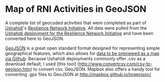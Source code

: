 # Map of RNI Activities in GeoJSON
A complete list of geocoded activities that were completed as part of [Ushahidi](https://www.ushahidi.com)'s [Resilience Network Initiative](http://cityresilience.net/what-is-rni.html). All data were pulled from the [Ushahidi deployment for the Resilience Network Initiative](http://rni.ushahidi.com/) and have been converted here to GeoJSON. 

[GeoJSON](http://geojson.org/) is a great open standard format designed for representing simple geographical features, which also allows for [data to be previewed as a map via Github](https://help.github.com/articles/mapping-geojson-files-on-github/). Because Ushahidi deployments commonly offer .csv as a download default, I used [this tool] (http://www.convertcsv.com/csv-to-geojson.htm) to convert csv. GeoJSON. Mapbox also offers a handy tool for converting .gpx files to GeoJSON at http://mapbox.github.io/togeojson/



